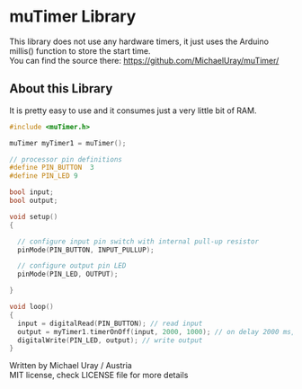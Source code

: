 # muTimer Library #

This library does not use any hardware timers, it just uses the Arduino millis() function to store the start time.\
You can find the source there: https://github.com/MichaelUray/muTimer/

## About this Library ##

It is pretty easy to use and it consumes just a very little bit of RAM.

```cpp
#include <muTimer.h>

muTimer myTimer1 = muTimer();

// processor pin definitions
#define PIN_BUTTON  3
#define PIN_LED 9

bool input;
bool output;

void setup()
{

  // configure input pin switch with internal pull-up resistor
  pinMode(PIN_BUTTON, INPUT_PULLUP);

  // configure output pin LED
  pinMode(PIN_LED, OUTPUT);

}

void loop()
{
  input = digitalRead(PIN_BUTTON); // read input
  output = myTimer1.timerOnOff(input, 2000, 1000); // on delay 2000 ms, off delay 1000 ms
  digitalWrite(PIN_LED, output); // write output
}
```

Written by Michael Uray / Austria\
MIT license, check LICENSE file for more details
